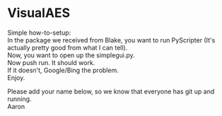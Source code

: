 VisualAES
=========

Simple how-to-setup:  
In the package we received from Blake, you want to run PyScripter (It's actually pretty good from what I can tell).  
Now, you want to open up the simplegui.py.  
Now push run.  It should work.  
If it doesn't, Google/Bing the problem.  
Enjoy.  

Please add your name below, so we know that everyone has git up and running.  
Aaron  